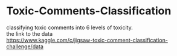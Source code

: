 # Toxic-Comments-Classification
classifying toxic comments into 6 levels of toxicity.                                           																											                                        
the link to the data                                                                                                                             
https://www.kaggle.com/c/jigsaw-toxic-comment-classification-challenge/data
